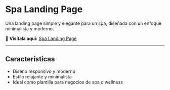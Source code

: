 # Spa Landing Page  

Una landing page simple y elegante para un spa, diseñada con un enfoque minimalista y moderno.  

🔗 **Visítala aquí:** [Spa Landing Page](https://josueeb.github.io/SpaLandingPage/)  

---

## Características
- Diseño responsivo y moderno  
- Estilo relajante y minimalista  
- Ideal como plantilla para negocios de spa o wellness  

